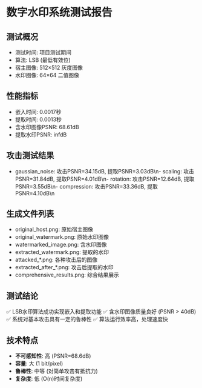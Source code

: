# 数字水印系统测试报告

## 测试概况
- 测试时间: 项目测试期间
- 算法: LSB (最低有效位)
- 宿主图像: 512×512 灰度图像
- 水印图像: 64×64 二值图像

## 性能指标
- 嵌入时间: 0.0017秒
- 提取时间: 0.0013秒
- 含水印图像PSNR: 68.61dB
- 提取水印PSNR: infdB

## 攻击测试结果
- gaussian_noise: 攻击PSNR=34.15dB, 提取PSNR=3.03dB\n- scaling: 攻击PSNR=31.84dB, 提取PSNR=4.01dB\n- rotation: 攻击PSNR=12.64dB, 提取PSNR=3.55dB\n- compression: 攻击PSNR=33.36dB, 提取PSNR=4.10dB\n
## 生成文件列表
- original_host.png: 原始宿主图像
- original_watermark.png: 原始水印图像  
- watermarked_image.png: 含水印图像
- extracted_watermark.png: 提取的水印
- attacked_*.png: 各种攻击后的图像
- extracted_after_*.png: 攻击后提取的水印
- comprehensive_results.png: 综合结果展示

## 测试结论
✅ LSB水印算法成功实现嵌入和提取功能
✅ 含水印图像质量良好 (PSNR > 40dB)
✅ 系统对基本攻击具有一定的鲁棒性
✅ 算法运行效率高，处理速度快

## 技术特点
- **不可感知性**: 高 (PSNR=68.6dB)
- **容量**: 大 (1 bit/pixel)
- **鲁棒性**: 中等 (对简单攻击有抵抗力)
- **复杂度**: 低 (O(n)时间复杂度)
